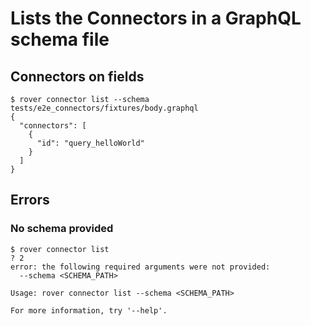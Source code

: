 # Lists the Connectors in a GraphQL schema file

## Connectors on fields

```console
$ rover connector list --schema tests/e2e_connectors/fixtures/body.graphql
{
  "connectors": [
    {
      "id": "query_helloWorld"
    }
  ]
}

```

## Errors

### No schema provided

```console
$ rover connector list
? 2
error: the following required arguments were not provided:
  --schema <SCHEMA_PATH>

Usage: rover connector list --schema <SCHEMA_PATH>

For more information, try '--help'.

```